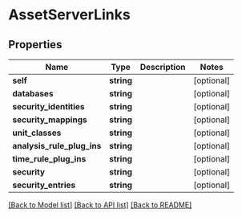 # AssetServerLinks

## Properties
Name | Type | Description | Notes
------------ | ------------- | ------------- | -------------
**self** | **string** |  | [optional] 
**databases** | **string** |  | [optional] 
**security_identities** | **string** |  | [optional] 
**security_mappings** | **string** |  | [optional] 
**unit_classes** | **string** |  | [optional] 
**analysis_rule_plug_ins** | **string** |  | [optional] 
**time_rule_plug_ins** | **string** |  | [optional] 
**security** | **string** |  | [optional] 
**security_entries** | **string** |  | [optional] 

[[Back to Model list]](../README.md#documentation-for-models) [[Back to API list]](../README.md#documentation-for-api-endpoints) [[Back to README]](../README.md)


